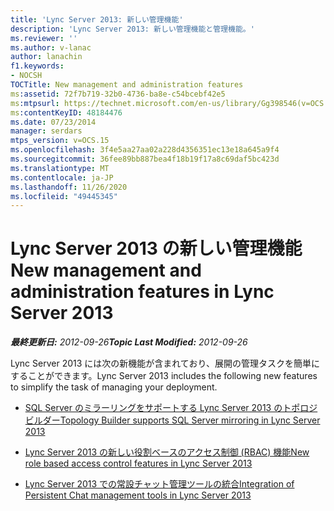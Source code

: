 ```yaml
---
title: 'Lync Server 2013: 新しい管理機能'
description: 'Lync Server 2013: 新しい管理機能と管理機能。'
ms.reviewer: ''
ms.author: v-lanac
author: lanachin
f1.keywords:
- NOCSH
TOCTitle: New management and administration features
ms:assetid: 72f7b719-32b0-4736-ba8e-c54bcebf42e5
ms:mtpsurl: https://technet.microsoft.com/en-us/library/Gg398546(v=OCS.15)
ms:contentKeyID: 48184476
ms.date: 07/23/2014
manager: serdars
mtps_version: v=OCS.15
ms.openlocfilehash: 3f4e5aa27aa02a228d4356351ec13e18a645a9f4
ms.sourcegitcommit: 36fee89bb887bea4f18b19f17a8c69daf5bc423d
ms.translationtype: MT
ms.contentlocale: ja-JP
ms.lasthandoff: 11/26/2020
ms.locfileid: "49445345"
---
```

# <a name="new-management-and-administration-features-in-lync-server-2013"></a><span data-ttu-id="60bbc-103">Lync Server 2013 の新しい管理機能</span><span class="sxs-lookup"><span data-stu-id="60bbc-103">New management and administration features in Lync Server 2013</span></span>

<div data-xmlns="http://www.w3.org/1999/xhtml">

<div class="topic" data-xmlns="http://www.w3.org/1999/xhtml" data-msxsl="urn:schemas-microsoft-com:xslt" data-cs="https://msdn.microsoft.com/">

<div data-asp="https://msdn2.microsoft.com/asp">



</div>

<div id="mainSection">

<div id="mainBody"><span data-ttu-id="60bbc-104">

<span> </span></span><span class="sxs-lookup"><span data-stu-id="60bbc-104">

<span> </span></span></span>

<span data-ttu-id="60bbc-105">_**最終更新日:** 2012-09-26_</span><span class="sxs-lookup"><span data-stu-id="60bbc-105">_**Topic Last Modified:** 2012-09-26_</span></span>

<span data-ttu-id="60bbc-106">Lync Server 2013 には次の新機能が含まれており、展開の管理タスクを簡単にすることができます。</span><span class="sxs-lookup"><span data-stu-id="60bbc-106">Lync Server 2013 includes the following new features to simplify the task of managing your deployment.</span></span>

  - [<span data-ttu-id="60bbc-107">SQL Server のミラーリングをサポートする Lync Server 2013 のトポロジ ビルダー</span><span class="sxs-lookup"><span data-stu-id="60bbc-107">Topology Builder supports SQL Server mirroring in Lync Server 2013</span></span>](lync-server-2013-topology-builder-supports-sql-server-mirroring.md)

  - [<span data-ttu-id="60bbc-108">Lync Server 2013 の新しい役割ベースのアクセス制御  (RBAC) 機能</span><span class="sxs-lookup"><span data-stu-id="60bbc-108">New role based access control features in Lync Server 2013</span></span>](lync-server-2013-has-new-role-based-access-control-features.md)

  - [<span data-ttu-id="60bbc-109">Lync Server 2013 での常設チャット管理ツールの統合</span><span class="sxs-lookup"><span data-stu-id="60bbc-109">Integration of Persistent Chat management tools in Lync Server 2013</span></span>](lync-server-2013-integration-of-persistent-chat-management-tools.md)

<span data-ttu-id="60bbc-110"></div>

<span> </span>

</div>

</div>

</span><span class="sxs-lookup"><span data-stu-id="60bbc-110"></div>

<span> </span>

</div>

</div>

</span></span></div>

